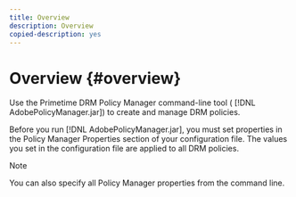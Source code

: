 ```yaml
---
title: Overview
description: Overview
copied-description: yes
---
```


# Overview {#overview}

Use the Primetime DRM Policy Manager command-line tool ( [!DNL AdobePolicyManager.jar]) to create and manage DRM policies.

Before you run [!DNL AdobePolicyManager.jar], you must set properties in the Policy Manager Properties section of your configuration file. The values you set in the configuration file are applied to all DRM policies. 

>[!NOTE]
>
>You can also specify all Policy Manager properties from the command line.